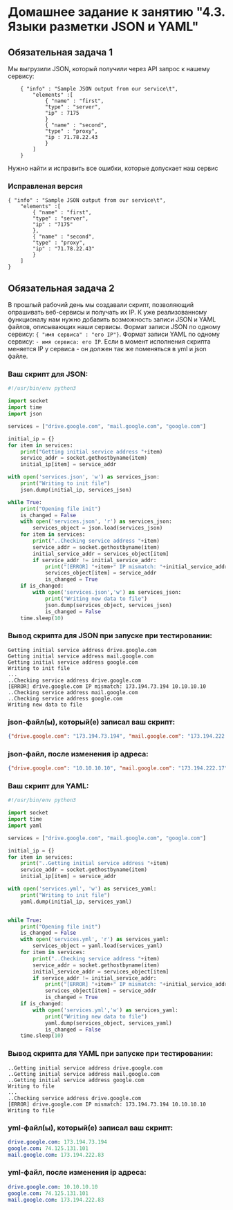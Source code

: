 # Домашнее задание к занятию "4.3. Языки разметки JSON и YAML"


## Обязательная задача 1
Мы выгрузили JSON, который получили через API запрос к нашему сервису:
```
    { "info" : "Sample JSON output from our service\t",
        "elements" :[
            { "name" : "first",
            "type" : "server",
            "ip" : 7175 
            }
            { "name" : "second",
            "type" : "proxy",
            "ip : 71.78.22.43
            }
        ]
    }
```
  Нужно найти и исправить все ошибки, которые допускает наш сервис  
### Исправленая версия  
```
{ "info" : "Sample JSON output from our service\t",
    "elements" :[
        { "name" : "first",
        "type" : "server",
        "ip" : "7175"
        },
        { "name" : "second",
        "type" : "proxy",
        "ip" : "71.78.22.43"
        }
    ]
}
```

## Обязательная задача 2
В прошлый рабочий день мы создавали скрипт, позволяющий опрашивать веб-сервисы и получать их IP. К уже реализованному функционалу нам нужно добавить возможность записи JSON и YAML файлов, описывающих наши сервисы. Формат записи JSON по одному сервису: `{ "имя сервиса" : "его IP"}`. Формат записи YAML по одному сервису: `- имя сервиса: его IP`. Если в момент исполнения скрипта меняется IP у сервиса - он должен так же поменяться в yml и json файле.

### Ваш скрипт для JSON:
```python
#!/usr/bin/env python3

import socket
import time
import json

services = ["drive.google.com", "mail.google.com", "google.com"]

initial_ip = {}
for item in services:
    print("Getting initial service address "+item)
    service_addr = socket.gethostbyname(item)
    initial_ip[item] = service_addr

with open('services.json', 'w') as services_json:
    print("Writing to init file")
    json.dump(initial_ip, services_json)

while True:
    print("Opening file init")
    is_changed = False
    with open('services.json', 'r') as services_json:
        services_object = json.load(services_json)
    for item in services:
        print("..Checking service address "+item)
        service_addr = socket.gethostbyname(item)
        initial_service_addr = services_object[item]
        if service_addr != initial_service_addr:
            print("[ERROR] "+item+" IP mismatch: "+initial_service_addr + " " + service_addr)
            services_object[item] = service_addr
            is_changed = True
    if is_changed:
        with open('services.json','w') as services_json:
            print("Writing new data to file")
            json.dump(services_object, services_json)
            is_changed = False
    time.sleep(10)

```

### Вывод скрипта для JSON при запуске при тестировании:
```
Getting initial service address drive.google.com
Getting initial service address mail.google.com
Getting initial service address google.com
Writing to init file
...
..Checking service address drive.google.com
[ERROR] drive.google.com IP mismatch: 173.194.73.194 10.10.10.10
..Checking service address mail.google.com
..Checking service address google.com
Writing new data to file
```

### json-файл(ы), который(е) записал ваш скрипт:
```json
{"drive.google.com": "173.194.73.194", "mail.google.com": "173.194.222.17", "google.com": "74.125.131.102"}
```
### json-файл, после изменения ip адреса:
```json
{"drive.google.com": "10.10.10.10", "mail.google.com": "173.194.222.17", "google.com": "74.125.131.102"}
```



### Ваш скрипт для YAML:
```python
#!/usr/bin/env python3

import socket
import time
import yaml

services = ["drive.google.com", "mail.google.com", "google.com"]

initial_ip = {}
for item in services:
    print("..Getting initial service address "+item)
    service_addr = socket.gethostbyname(item)
    initial_ip[item] = service_addr

with open('services.yml', 'w') as services_yaml:
    print("Writing to init file")
    yaml.dump(initial_ip, services_yaml)


while True:
    print("Opening file init")
    is_changed = False
    with open('services.yml', 'r') as services_yaml:
        services_object = yaml.load(services_yaml)
    for item in services:
        print("..Checking service address "+item)
        service_addr = socket.gethostbyname(item)
        initial_service_addr = services_object[item]
        if service_addr != initial_service_addr:
            print("[ERROR] "+item+" IP mismatch: "+initial_service_addr + " " + service_addr)
            services_object[item] = service_addr
            is_changed = True
    if is_changed:
        with open('services.yml','w') as services_yaml:
            print("Writing new data to file")
            yaml.dump(services_object, services_yaml)
            is_changed = False
    time.sleep(10)
```

### Вывод скрипта для YAML при запуске при тестировании:
```
..Getting initial service address drive.google.com
..Getting initial service address mail.google.com
..Getting initial service address google.com
Writing to file
...
..Checking service address drive.google.com
[ERROR] drive.google.com IP mismatch: 173.194.73.194 10.10.10.10
Writing to file
```


### yml-файл(ы), который(е) записал ваш скрипт:
```yaml
drive.google.com: 173.194.73.194
google.com: 74.125.131.101
mail.google.com: 173.194.222.83
```
### yml-файл, после изменения ip адреса:
```yaml
drive.google.com: 10.10.10.10
google.com: 74.125.131.101
mail.google.com: 173.194.222.83
```
